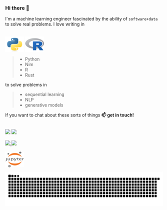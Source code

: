 ### Hi there 👋

I'm a machine learning engineer fascinated by the ability of `software+data` to solve real problems. I love writing in

<div style="display: inline_block"><br>
  <img align="center" alt="Python" height="50" width="60" src="https://raw.githubusercontent.com/devicons/devicon/master/icons/python/python-original.svg">
  <img align="center" alt="R" height="50" width="60" src="https://raw.githubusercontent.com/devicons/devicon/master/icons/r/r-original.svg">
</div>

> - Python
> - Nim
> - R
> - Rust

to solve problems in

> - sequential learning
> - NLP
> - generative models

If you want to chat about these sorts of things **📫 get in touch!**

<div style="display: inline_block"><br>
  <a href = "mailto:chris.william.addy@gmail.com"><img src="https://img.shields.io/badge/-Gmail-%23333?style=for-the-badge&logo=gmail&logoColor=white" target="_blank"></a>
  <a href="https://www.linkedin.com/in/christopheraddy" target="_blank"><img src="https://img.shields.io/badge/-LinkedIn-%230077B5?style=for-the-badge&logo=linkedin&logoColor=white" target="_blank"></a>
 </div>

<!--
**chrisaddy/chrisaddy** is a ✨ _special_ ✨ repository because its `README.md` (this file) appears on your GitHub profile.

Here are some ideas to get you started:

- 🔭 I’m currently working on ...
- 🌱 I’m currently learning ...
- 👯 I’m looking to collaborate on ...
- 🤔 I’m looking for help with ...
- 💬 Ask me about ...
- 
- 😄 Pronouns: ...
- ⚡ Fun fact: ...
-->



<div>
  <br>
  <a href="https://github.com/chrisaddy">
  <img height="180em" src="https://github-readme-stats.vercel.app/api?username=chrisaddy&show_icons=true&theme=dark&include_all_commits=true&count_private=true"/>
  <img height="180em" src="https://github-readme-stats.vercel.app/api/top-langs/?username=chrisaddy&layout=compact&langs_count=7&theme=dark"/>
</div>

<div style="display: inline_block"><br>

   <img align="center" alt="Jupyter" height="50" width="60" src="https://raw.githubusercontent.com/devicons/devicon/master/icons/jupyter/jupyter-original-wordmark.svg">
</div>

![Snake animation](https://raw.githubusercontent.com/chrisaddy/chrisaddy/output/github-contribution-grid-snake.svg)

